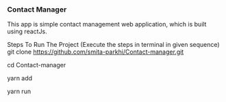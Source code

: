### Contact Manager
This app is simple contact management web application, which is built using reactJs.

Steps To Run The Project (Execute the steps in terminal in given sequence)
git clone https://github.com/smita-parkhi/Contact-manager.git

cd Contact-manager

yarn add

yarn run